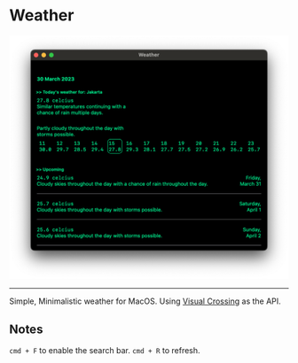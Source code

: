 #  Weather

![](main.png)

---

Simple, Minimalistic weather for MacOS. Using [Visual Crossing](https://www.visualcrossing.com/weather-api) as the API.

## Notes
`cmd + F` to enable the search bar.
`cmd + R` to refresh.
